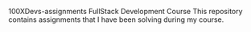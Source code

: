 100XDevs-assignments
FullStack Development Course 
This repository contains assignments that I have been solving during my course.
